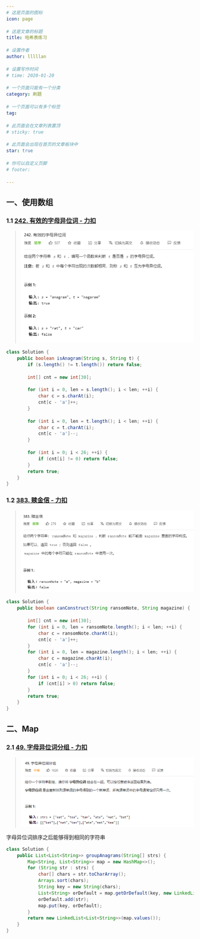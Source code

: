 ```yaml
---
# 这是页面的图标
icon: page

# 这是文章的标题
title: 哈希表练习

# 设置作者
author: lllllan

# 设置写作时间
# time: 2020-01-20

# 一个页面只能有一个分类
category: 刷题

# 一个页面可以有多个标签
tag:

# 此页面会在文章列表置顶
# sticky: true

# 此页面会出现在首页的文章板块中
star: true

# 你可以自定义页脚
# footer: 

---
```




## 一、使用数组



### 1.1 [242. 有效的字母异位词 - 力扣](https://leetcode-cn.com/problems/valid-anagram/)

> ![image-20220228203957979](README.assets/image-20220228203957979.png)

```java
class Solution {
    public boolean isAnagram(String s, String t) {
        if (s.length() != t.length()) return false;

        int[] cnt = new int[30];

        for (int i = 0, len = s.length(); i < len; ++i) {
            char c = s.charAt(i);
            cnt[c - 'a']++;
        }

        for (int i = 0, len = t.length(); i < len; ++i) {
            char c = t.charAt(i);
            cnt[c - 'a']--;
        }

        for (int i = 0; i < 26; ++i) {
            if (cnt[i] != 0) return false;
        }
        return true;
    }
}
```



### 1.2 [383. 赎金信 - 力扣](https://leetcode-cn.com/problems/ransom-note/)

> ![image-20220228205408793](README.assets/image-20220228205408793.png)

```java
class Solution {
    public boolean canConstruct(String ransomNote, String magazine) {

        int[] cnt = new int[30];
        for (int i = 0, len = ransomNote.length(); i < len; ++i) {
            char c = ransomNote.charAt(i);
            cnt[c - 'a']++;
        }
        for (int i = 0, len = magazine.length(); i < len; ++i) {
            char c = magazine.charAt(i);
            cnt[c - 'a']--;
        }
        for (int i = 0; i < 26; ++i) {
            if (cnt[i] > 0) return false;
        }
        return true;
    }
}
```



## 二、Map



### 2.1 [49. 字母异位词分组 - 力扣](https://leetcode-cn.com/problems/group-anagrams/)

> ![image-20220228211606812](README.assets/image-20220228211606812.png)

字母异位词排序之后能够得到相同的字符串

```java
class Solution {
    public List<List<String>> groupAnagrams(String[] strs) {
        Map<String, List<String>> map = new HashMap<>();
        for (String str : strs) {
            char[] chars = str.toCharArray();
            Arrays.sort(chars);
            String key = new String(chars);
            List<String> orDefault = map.getOrDefault(key, new LinkedList<String>());
            orDefault.add(str);
            map.put(key, orDefault);
        }
        return new LinkedList<List<String>>(map.values());
    }
}
```

